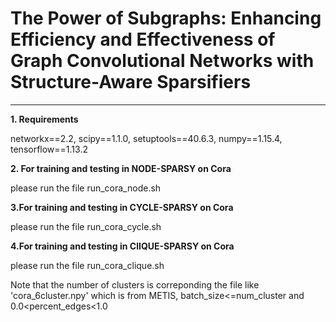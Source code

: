 # **The Power of Subgraphs: Enhancing Efficiency and Effectiveness of Graph Convolutional Networks with Structure-Aware Sparsifiers**
------------------------------------------------------------------------------------------------------------------------------------
**1. Requirements**

networkx==2.2, scipy==1.1.0, setuptools==40.6.3, numpy==1.15.4, tensorflow==1.13.2

**2. For training and testing in NODE-SPARSY on Cora**

please run the file run_cora_node.sh

**3.For training and testing in CYCLE-SPARSY on Cora**

please run the file run_cora_cycle.sh

**4.For training and testing in ClIQUE-SPARSY on Cora**

please run the file run_cora_clique.sh

Note that the number of clusters is correponding the file like 'cora_6cluster.npy' which is from METIS, batch_size<=num_cluster and 0.0<percent_edges<1.0


